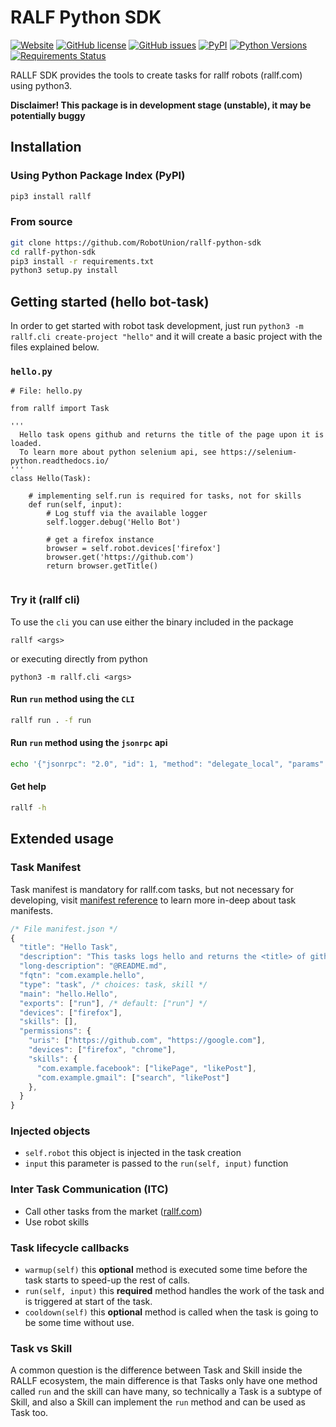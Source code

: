 # RALF Python SDK


[![Website](https://img.shields.io/website-up-down-green-red/https/api.rallf.com.svg?label=api)](https://rallf.com)
[![GitHub license](https://img.shields.io/github/license/robotunion/rallf-python-sdk.svg)](https://github.com/RobotUnion/rallf-python-sdk/blob/master/LICENSE)
[![GitHub issues](https://img.shields.io/github/issues/robotunion/rallf-python-sdk.svg)](https://github.com/robotunion/rallf-python-sdk/issues)
[![PyPI](https://img.shields.io/pypi/v/rallf.svg)](https://pypi.org/pypi/rallf/)
[![Python Versions](https://img.shields.io/pypi/pyversions/rallf.svg)](https://pypi.org/pypi/rallf/)
[![Requirements Status](https://requires.io/github/RobotUnion/rallf-python-sdk/requirements.svg?branch=master)](https://requires.io/github/RobotUnion/rallf-python-sdk/requirements/?branch=master)


RALLF SDK provides the tools to create tasks for rallf robots (rallf.com) using python3.

**Disclaimer! This package is in development stage (unstable), it may be potentially buggy**

## Installation
### Using Python Package Index (PyPI)
```bash
pip3 install rallf
```

### From source
```bash
git clone https://github.com/RobotUnion/rallf-python-sdk
cd rallf-python-sdk
pip3 install -r requirements.txt
python3 setup.py install
```

## Getting started (hello bot-task)
In order to get started with robot task development, just run `python3 -m rallf.cli create-project "hello"` and it will create a basic project with the files explained below.
### `hello.py`
```python3
# File: hello.py

from rallf import Task

'''
  Hello task opens github and returns the title of the page upon it is loaded.
  To learn more about python selenium api, see https://selenium-python.readthedocs.io/
'''
class Hello(Task):

    # implementing self.run is required for tasks, not for skills
    def run(self, input):
        # Log stuff via the available logger
        self.logger.debug('Hello Bot')
    
        # get a firefox instance
        browser = self.robot.devices['firefox']
        browser.get('https://github.com')
        return browser.getTitle()
    
```
### Try it (rallf cli)
To use the `cli` you can use either the binary included in the package

`rallf <args>`

or executing directly from python

`python3 -m rallf.cli <args>`

#### Run `run` method using the `CLI`
```bash
rallf run . -f run
```

#### Run `run` method using the `jsonrpc` api
```bash
echo '{"jsonrpc": "2.0", "id": 1, "method": "delegate_local", "params": {"routine": "run", "args": {}}}' | rallf run .
```

#### Get help 
```bash
rallf -h
```

## Extended usage

### Task Manifest
Task manifest is mandatory for rallf.com tasks, but not necessary for developing, visit [manifest reference](undefined) to learn more in-deep about task manifests.
```js
/* File manifest.json */
{
  "title": "Hello Task",
  "description": "This tasks logs hello and returns the <title> of github.com",
  "long-description": "@README.md",
  "fqtn": "com.example.hello",
  "type": "task", /* choices: task, skill */
  "main": "hello.Hello",
  "exports": ["run"], /* default: ["run"] */
  "devices": ["firefox"],
  "skills": [],
  "permissions": {
    "uris": ["https://github.com", "https://google.com"],
    "devices": ["firefox", "chrome"],
    "skills": {
      "com.example.facebook": ["likePage", "likePost"],
      "com.example.gmail": ["search", "likePost"]
    },
  }
}
```

### Injected objects
- `self.robot` this object is injected in the task creation
- `input` this parameter is passed to the `run(self, input)` function

### Inter Task Communication (ITC)
- Call other tasks from the market ([rallf.com](https://rallf.com))
- Use robot skills

### Task lifecycle callbacks
- `warmup(self)` this **optional** method is executed some time before the task starts to speed-up the rest of calls.
- `run(self, input)` this **required** method handles the work of the task and is triggered at start of the task.
- `cooldown(self)` this **optional** method is called when the task is going to be some time without use.

### Task vs Skill
A common question is the difference between Task and Skill inside the RALLF ecosystem, the main difference is that
Tasks only have one method called `run` and the skill can have many, so technically a Task is a subtype of Skill,
and also a Skill can implement the `run` method and can be used as Task too.